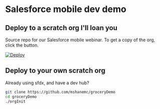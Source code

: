 # Salesforce mobile dev demo

## Deploy to a scratch org I'll loan you
Source repo for our Salesforce mobile webinar.  To get a copy of the org, click the button.

[![Deploy](https://raw.githubusercontent.com/mshanemc/deploy-to-sfdx/master/assets/sfdx_it_now.png)](https://hosted-scratch.herokuapp.com/launch?template=https://github.com/mshanemc/groceryDemo)


## Deploy to your own scratch org
Already using sfdx, and have a dev hub?

```bash
git clone https://github.com/mshanemc/groceryDemo
cd groceryDemo
./orgInit
```
